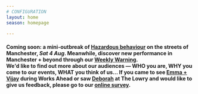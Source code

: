 ```yaml
---
# CONFIGURATION
layout: home
season: homepage

---
```

#### Coming soon: a mini-outbreak of [Hazardous behaviour](/current/2018-springsummer/hazardshadowgirl/) on the streets of Manchester, *Sat 4 Aug*. Meanwhile, discover new performance in Manchester + beyond through our <a href="http://wordofwarning.posthaven.com" target="_blank">Weekly Warning</a>.<br>We'd like to find out more about our audiences — WHO you are, WHY you come to our events, WHAT you think of us… If you came to see [Emma + Vijay](/current/2018-worksahead) during Works Ahead or saw [Deborah](/current/2018-springsummer/pearson) at The Lowry and would like to give us feedback, please go to our <a href="http://research.audiencesurveys.org/s.asp?k=152950990710" target="_blank">online survey</a>.
